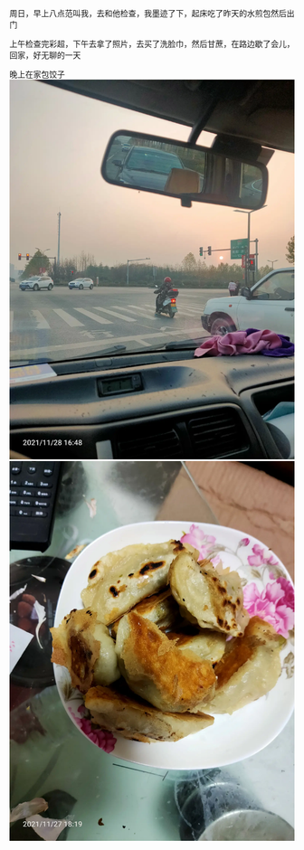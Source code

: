 周日，早上八点范叫我，去和他检查，我墨迹了下，起床吃了昨天的水煎包然后出门

上午检查完彩超，下午去拿了照片，去买了洗脸巾，然后甘蔗，在路边歇了会儿，回家，好无聊的一天

晚上在家包饺子
![](../../img/6904315-c7df99debd0d5f63.jpg)
![](../../img/6904315-dd23159ed2a4a31e.jpg)
